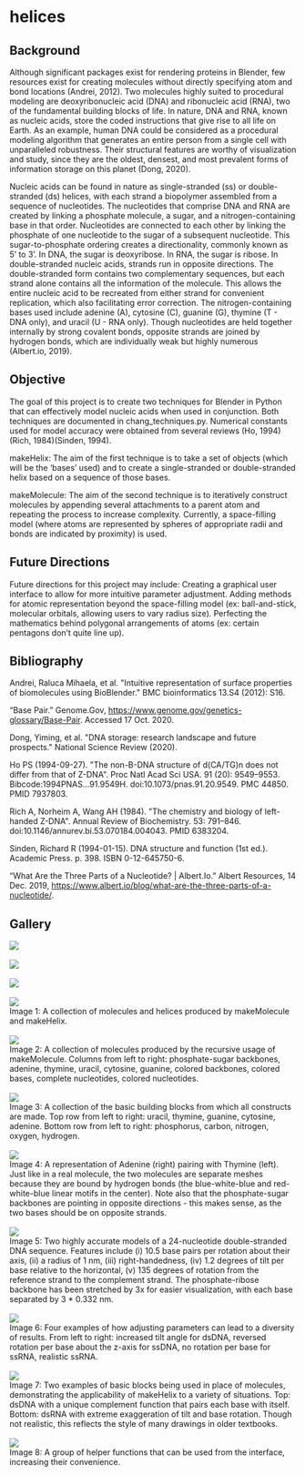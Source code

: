 # helices

## Background

Although significant packages exist for rendering proteins in Blender, few resources exist for creating molecules without directly specifying atom and bond locations (Andrei, 2012). Two molecules highly suited to procedural modeling are deoxyribonucleic acid (DNA) and ribonucleic acid (RNA), two of the fundamental building blocks of life. In nature, DNA and RNA, known as nucleic acids, store the coded instructions that give rise to all life on Earth. As an example, human DNA could be considered as a procedural modeling algorithm that generates an entire person from a single cell with unparalleled robustness. Their structural features are worthy of visualization and study, since they are the oldest, densest, and most prevalent forms of information storage on this planet (Dong, 2020).

Nucleic acids can be found in nature as single-stranded (ss) or double-stranded (ds) helices, with each strand a biopolymer assembled from a sequence of nucleotides. The nucleotides that comprise DNA and RNA are created by linking a phosphate molecule, a sugar, and a nitrogen-containing base in that order. Nucleotides are connected to each other by linking the phosphate of one nucleotide to the sugar of a subsequent nucleotide. This sugar-to-phosphate ordering creates a directionality, commonly known as 5’ to 3’. In DNA, the sugar is deoxyribose. In RNA, the sugar is ribose. In double-stranded nucleic acids, strands run in opposite directions. The double-stranded form contains two complementary sequences, but each strand alone contains all the information of the molecule. This allows the entire nucleic acid to be recreated from either strand for convenient replication, which also facilitating error correction. The nitrogen-containing bases used include adenine (A), cytosine (C), guanine (G), thymine (T - DNA only), and uracil (U - RNA only). Though nucleotides are held together internally by strong covalent bonds, opposite strands are joined by hydrogen bonds, which are individually weak but highly numerous (Albert.io, 2019).

## Objective

The goal of this project is to create two techniques for Blender in Python that can effectively model nucleic acids when used in conjunction. Both techniques are documented in chang_techniques.py. Numerical constants used for model accuracy were obtained from several reviews (Ho, 1994)(Rich, 1984)(Sinden, 1994).

makeHelix: The aim of the first technique is to take a set of objects (which will be the ‘bases’ used) and to create a single-stranded or double-stranded helix based on a sequence of those bases.

makeMolecule: The aim of the second technique is to iteratively construct molecules by appending several attachments to a parent atom and repeating the process to increase complexity. Currently, a space-filling model (where atoms are represented by spheres of appropriate radii and bonds are indicated by proximity) is used.

## Future Directions

Future directions for this project may include:
Creating a graphical user interface to allow for more intuitive parameter adjustment.
Adding methods for atomic representation beyond the space-filling model (ex: ball-and-stick, molecular orbitals, allowing users to vary radius size).
Perfecting the mathematics behind polygonal arrangements of atoms (ex: certain pentagons don’t quite line up).

## Bibliography

Andrei, Raluca Mihaela, et al. "Intuitive representation of surface properties of biomolecules 
using BioBlender." BMC bioinformatics 13.S4 (2012): S16.

“Base Pair.” Genome.Gov, https://www.genome.gov/genetics-glossary/Base-Pair. Accessed 17 
Oct. 2020.

Dong, Yiming, et al. "DNA storage: research landscape and future prospects." National Science 
Review (2020).

Ho PS (1994-09-27). "The non-B-DNA structure of d(CA/TG)n does not differ from that of 
Z-DNA". Proc Natl Acad Sci USA. 91 (20): 9549–9553. Bibcode:1994PNAS...91.9549H. doi:10.1073/pnas.91.20.9549. PMC 44850. PMID 7937803.

Rich A, Norheim A, Wang AH (1984). "The chemistry and biology of left-handed Z-DNA". 
Annual Review of Biochemistry. 53: 791–846. doi:10.1146/annurev.bi.53.070184.004043. PMID 6383204.

Sinden, Richard R (1994-01-15). DNA structure and function (1st ed.). Academic Press. p. 398. 
ISBN 0-12-645750-6.

“What Are the Three Parts of a Nucleotide? | Albert.Io.” Albert Resources, 14 Dec. 2019, 
https://www.albert.io/blog/what-are-the-three-parts-of-a-nucleotide/.

## Gallery

![](DNA_Paths.gif)
<br><br>
![](Bond_Rotation.gif)
<br><br>
![](4_Techniques.gif)
<br><br>
<img src="./Capture1.JPG"/>
<br>
Image 1: A collection of molecules and helices produced by makeMolecule and makeHelix.
<br><br>
<img src="./Capture2.JPG"/>
<br>
Image 2: A collection of molecules produced by the recursive usage of makeMolecule. Columns from left to right: phosphate-sugar backbones, adenine, thymine, uracil, cytosine, guanine, colored backbones, colored bases, complete nucleotides, colored nucleotides.
<br><br>
<img src="./Capture3.JPG"/>
<br>
Image 3: A collection of the basic building blocks from which all constructs are made. Top row from left to right: uracil, thymine, guanine, cytosine, adenine. Bottom row from left to right: phosphorus, carbon, nitrogen, oxygen, hydrogen.
<br><br>
<img src="./Capture4.JPG"/>
<br>
Image 4: A representation of Adenine (right) pairing with Thymine (left). Just like in a real molecule, the two molecules are separate meshes because they are bound by hydrogen bonds (the blue-white-blue and red-white-blue linear motifs in the center). Note also that the phosphate-sugar backbones are pointing in opposite directions - this makes sense, as the two bases should be on opposite strands.
<br><br>
<img src="./Capture5.JPG"/>
<br>
Image 5: Two highly accurate models of a 24-nucleotide double-stranded DNA sequence. Features include (i) 10.5 base pairs per rotation about their axis, (ii) a radius of 1 nm, (iii) right-handedness, (iv) 1.2 degrees of tilt per base relative to the horizontal, (v) 135 degrees of rotation from the reference strand to the complement strand. The phosphate-ribose backbone has been stretched by 3x for easier visualization, with each base separated by 3 * 0.332 nm.
<br><br>
<img src="./Capture6.JPG"/>
<br>
Image 6: Four examples of how adjusting parameters can lead to a diversity of results. From left to right: increased tilt angle for dsDNA, reversed rotation per base about the z-axis for ssDNA, no rotation per base for ssRNA, realistic ssRNA.
<br><br>
<img src="./Capture7.JPG"/>
<br>
Image 7: Two examples of basic blocks being used in place of molecules, demonstrating the applicability of makeHelix to a variety of situations. Top: dsDNA with a unique complement function that pairs each base with itself. Bottom: dsRNA with extreme exaggeration of tilt and base rotation. Though not realistic, this reflects the style of many drawings in older textbooks.
<br><br>
<img src="./Capture8.JPG"/>
<br>
Image 8: A group of helper functions that can be used from the interface, increasing their convenience.
